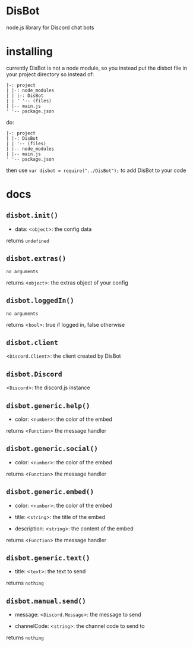 # DisBot
node.js library for Discord chat bots

# installing
currently DisBot is not a node module, so you instead put the disbot file in your project directory
so instead of:
```
|-: project
| |-: node_modules
| | |-: DisBot
| | ' '-- (files)
| |-- main.js
' '-- package.json
```
do:
```
|-: project
| |-: DisBot
| | '-- (files)
| |-- node_modules
| |-- main.js
' '-- package.json
```

then use `var disbot = require("../DisBot");` to add DisBot to your code

# docs

## `disbot.init()`

- data: <`object`>: the config data

returns `undefined`

## `disbot.extras()`

`no arguments`

returns <`object`>: the extras object of your config

## `disbot.loggedIn()`

`no arguments`

returns <`bool`>: true if logged in, false otherwise

## `disbot.client`

<`Discord.Client`>: the client created by DisBot

## `disbot.Discord`

<`Discord`>: the discord.js instance

## `disbot.generic.help()`

- color: <`number`>: the color of the embed

returns <`Function`> the message handler

## `disbot.generic.social()`

- color: <`number`>: the color of the embed

returns <`Function`> the message handler

## `disbot.generic.embed()`

- color: <`number`>: the color of the embed

- title: <`string`>: the title of the embed

- description: <`string`>: the content of the embed

returns <`Function`> the message handler

## `disbot.generic.text()`

- title: <`text`>: the text to send

returns `nothing`

## `disbot.manual.send()`

- message: <`Discord.Message`>: the message to send

- channelCode: <`string`>: the channel code to send to

returns `nothing`
